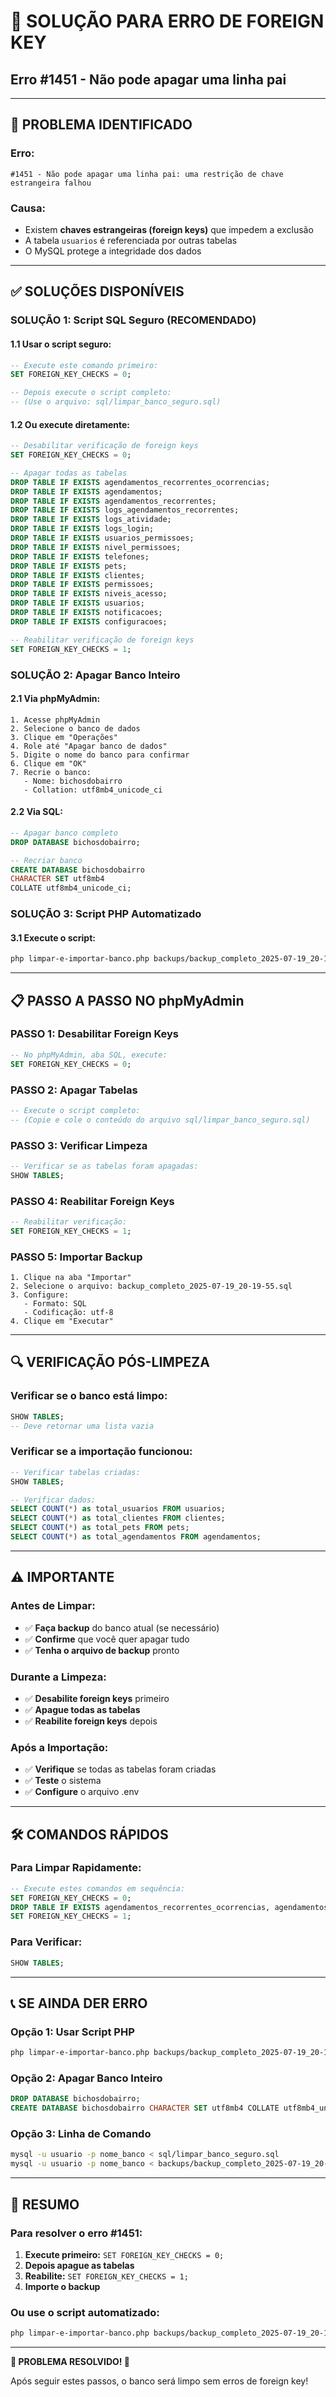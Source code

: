 # 🔧 SOLUÇÃO PARA ERRO DE FOREIGN KEY
## Erro #1451 - Não pode apagar uma linha pai

---

## 🚨 **PROBLEMA IDENTIFICADO**

### **Erro:**
```
#1451 - Não pode apagar uma linha pai: uma restrição de chave estrangeira falhou
```

### **Causa:**
- Existem **chaves estrangeiras (foreign keys)** que impedem a exclusão
- A tabela `usuarios` é referenciada por outras tabelas
- O MySQL protege a integridade dos dados

---

## ✅ **SOLUÇÕES DISPONÍVEIS**

### **SOLUÇÃO 1: Script SQL Seguro (RECOMENDADO)**

#### **1.1 Usar o script seguro:**
```sql
-- Execute este comando primeiro:
SET FOREIGN_KEY_CHECKS = 0;

-- Depois execute o script completo:
-- (Use o arquivo: sql/limpar_banco_seguro.sql)
```

#### **1.2 Ou execute diretamente:**
```sql
-- Desabilitar verificação de foreign keys
SET FOREIGN_KEY_CHECKS = 0;

-- Apagar todas as tabelas
DROP TABLE IF EXISTS agendamentos_recorrentes_ocorrencias;
DROP TABLE IF EXISTS agendamentos;
DROP TABLE IF EXISTS agendamentos_recorrentes;
DROP TABLE IF EXISTS logs_agendamentos_recorrentes;
DROP TABLE IF EXISTS logs_atividade;
DROP TABLE IF EXISTS logs_login;
DROP TABLE IF EXISTS usuarios_permissoes;
DROP TABLE IF EXISTS nivel_permissoes;
DROP TABLE IF EXISTS telefones;
DROP TABLE IF EXISTS pets;
DROP TABLE IF EXISTS clientes;
DROP TABLE IF EXISTS permissoes;
DROP TABLE IF EXISTS niveis_acesso;
DROP TABLE IF EXISTS usuarios;
DROP TABLE IF EXISTS notificacoes;
DROP TABLE IF EXISTS configuracoes;

-- Reabilitar verificação de foreign keys
SET FOREIGN_KEY_CHECKS = 1;
```

### **SOLUÇÃO 2: Apagar Banco Inteiro**

#### **2.1 Via phpMyAdmin:**
```
1. Acesse phpMyAdmin
2. Selecione o banco de dados
3. Clique em "Operações"
4. Role até "Apagar banco de dados"
5. Digite o nome do banco para confirmar
6. Clique em "OK"
7. Recrie o banco:
   - Nome: bichosdobairro
   - Collation: utf8mb4_unicode_ci
```

#### **2.2 Via SQL:**
```sql
-- Apagar banco completo
DROP DATABASE bichosdobairro;

-- Recriar banco
CREATE DATABASE bichosdobairro 
CHARACTER SET utf8mb4 
COLLATE utf8mb4_unicode_ci;
```

### **SOLUÇÃO 3: Script PHP Automatizado**

#### **3.1 Execute o script:**
```bash
php limpar-e-importar-banco.php backups/backup_completo_2025-07-19_20-19-55.sql
```

---

## 📋 **PASSO A PASSO NO phpMyAdmin**

### **PASSO 1: Desabilitar Foreign Keys**
```sql
-- No phpMyAdmin, aba SQL, execute:
SET FOREIGN_KEY_CHECKS = 0;
```

### **PASSO 2: Apagar Tabelas**
```sql
-- Execute o script completo:
-- (Copie e cole o conteúdo do arquivo sql/limpar_banco_seguro.sql)
```

### **PASSO 3: Verificar Limpeza**
```sql
-- Verificar se as tabelas foram apagadas:
SHOW TABLES;
```

### **PASSO 4: Reabilitar Foreign Keys**
```sql
-- Reabilitar verificação:
SET FOREIGN_KEY_CHECKS = 1;
```

### **PASSO 5: Importar Backup**
```
1. Clique na aba "Importar"
2. Selecione o arquivo: backup_completo_2025-07-19_20-19-55.sql
3. Configure:
   - Formato: SQL
   - Codificação: utf-8
4. Clique em "Executar"
```

---

## 🔍 **VERIFICAÇÃO PÓS-LIMPEZA**

### **Verificar se o banco está limpo:**
```sql
SHOW TABLES;
-- Deve retornar uma lista vazia
```

### **Verificar se a importação funcionou:**
```sql
-- Verificar tabelas criadas:
SHOW TABLES;

-- Verificar dados:
SELECT COUNT(*) as total_usuarios FROM usuarios;
SELECT COUNT(*) as total_clientes FROM clientes;
SELECT COUNT(*) as total_pets FROM pets;
SELECT COUNT(*) as total_agendamentos FROM agendamentos;
```

---

## ⚠️ **IMPORTANTE**

### **Antes de Limpar:**
- ✅ **Faça backup** do banco atual (se necessário)
- ✅ **Confirme** que você quer apagar tudo
- ✅ **Tenha o arquivo de backup** pronto

### **Durante a Limpeza:**
- ✅ **Desabilite foreign keys** primeiro
- ✅ **Apague todas as tabelas**
- ✅ **Reabilite foreign keys** depois

### **Após a Importação:**
- ✅ **Verifique** se todas as tabelas foram criadas
- ✅ **Teste** o sistema
- ✅ **Configure** o arquivo .env

---

## 🛠️ **COMANDOS RÁPIDOS**

### **Para Limpar Rapidamente:**
```sql
-- Execute estes comandos em sequência:
SET FOREIGN_KEY_CHECKS = 0;
DROP TABLE IF EXISTS agendamentos_recorrentes_ocorrencias, agendamentos, agendamentos_recorrentes, logs_agendamentos_recorrentes, logs_atividade, logs_login, usuarios_permissoes, nivel_permissoes, telefones, pets, clientes, permissoes, niveis_acesso, usuarios, notificacoes, configuracoes;
SET FOREIGN_KEY_CHECKS = 1;
```

### **Para Verificar:**
```sql
SHOW TABLES;
```

---

## 📞 **SE AINDA DER ERRO**

### **Opção 1: Usar Script PHP**
```bash
php limpar-e-importar-banco.php backups/backup_completo_2025-07-19_20-19-55.sql
```

### **Opção 2: Apagar Banco Inteiro**
```sql
DROP DATABASE bichosdobairro;
CREATE DATABASE bichosdobairro CHARACTER SET utf8mb4 COLLATE utf8mb4_unicode_ci;
```

### **Opção 3: Linha de Comando**
```bash
mysql -u usuario -p nome_banco < sql/limpar_banco_seguro.sql
mysql -u usuario -p nome_banco < backups/backup_completo_2025-07-19_20-19-55.sql
```

---

## 🎯 **RESUMO**

### **Para resolver o erro #1451:**

1. **Execute primeiro:** `SET FOREIGN_KEY_CHECKS = 0;`
2. **Depois apague as tabelas**
3. **Reabilite:** `SET FOREIGN_KEY_CHECKS = 1;`
4. **Importe o backup**

### **Ou use o script automatizado:**
```bash
php limpar-e-importar-banco.php backups/backup_completo_2025-07-19_20-19-55.sql
```

---

**🎉 PROBLEMA RESOLVIDO! 🎉**

Após seguir estes passos, o banco será limpo sem erros de foreign key! 